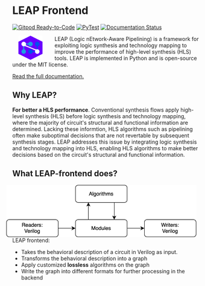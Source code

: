 # LEAP Frontend

[![Gitpod Ready-to-Code](https://img.shields.io/badge/Gitpod-Ready--to--Code-blue?logo=gitpod)](https://gitpod.io/#https://github.com/Nozidoali/leap-compiler.git)
[![PyTest](https://github.com/Nozidoali/leap-frontend/actions/workflows/ci.yml/badge.svg)](https://github.com/Nozidoali/leap-frontend/actions/workflows/ci.yml)
[![Documentation Status](https://readthedocs.org/projects/leap-frontend/badge/?version=latest)](https://leap-frontend.readthedocs.io/en/latest/?badge=latest)

<img src="./static/leap-logo2.svg" width="64" height="64" align="left" style="margin-right: 24pt;margin-left: 12pt" />
LEAP (Logic nEtwork-Aware Pipelining) is a framework for exploiting logic synthesis and technology mapping to improve the performance of high-level synthesis (HLS) tools. LEAP is implemented in Python and is open-source under the MIT license. 

[Read the full documentation.](https://leap-frontend.readthedocs.io/en/latest/?badge=latest)

## Why LEAP?
**For better a HLS performance**. Conventional synthesis flows apply high-level synthesis (HLS) before logic synthesis and technology mapping, where the majority of circuit's structural and functional information are determined. Lacking these informtion, HLS algorithms such as pipelining often make suboptimal decisions that are not revertable by subsequent synthesis stages. LEAP addresses this issue by integrating logic synthesis and technology mapping into HLS, enabling HLS algorithms to make better decisions based on the circuit's structural and functional information.

## What LEAP-frontend does?
<img src="./static/leap-overview.svg" align="right" style="margin-right:12pt;margin-left: 36pt" />

LEAP frontend:
- Takes the behavioral description of a circuit in Verilog as input.
- Transforms the behavioral description into a graph
- Apply customized **lossless** algorithms on the graph
- Write the graph into different formats for further processing in the backend
